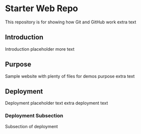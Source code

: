 # Starter Web Repo

This repository is for showing how Git and GitHub work
extra text 

## Introduction 

Introduction placeholder
more text 

## Purpose

Sample website with plenty of files for demos
purpose extra text 

## Deployment 

Deployment placeholder text
extra deployment text 

### Deployment Subsection

Subsection of deployment

